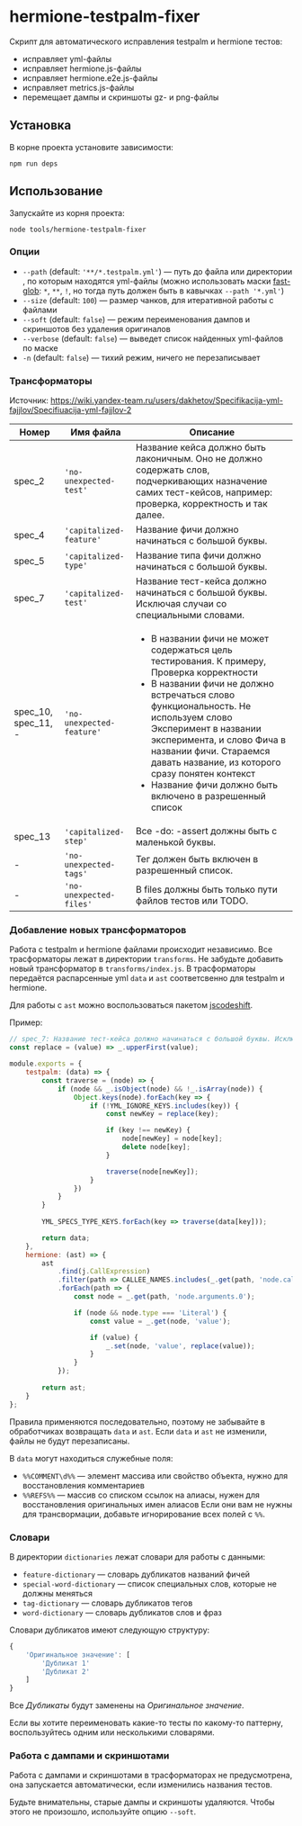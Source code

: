 # hermione-testpalm-fixer

Скрипт для автоматического исправления testpalm и hermione тестов:
- исправляет yml-файлы
- исправляет hermione.js-файлы
- исправляет hermione.e2e.js-файлы
- исправляет metrics.js-файлы
- перемещает дампы и скриншоты gz- и png-файлы

## Установка

В корне проекта установите зависимости:
```
npm run deps
```

## Использование

Запускайте из корня проекта:
```
node tools/hermione-testpalm-fixer
```

### Опции

- `--path` (default: `'**/*.testpalm.yml'`) — путь до файла или директории , по которым находятся yml-файлы (можно использовать маски [fast-glob](https://github.com/mrmlnc/fast-glob#pattern-syntax): `*`, `**`, `!`, но тогда путь должен быть в кавычках `--path '*.yml'`)
- `--size` (default: `100`) — размер чанков, для итеративной работы с файлами
- `--soft` (default: `false`) — режим переименования дампов и скриншотов без удаления оригиналов
- `--verbose` (default: `false`) — выведет список найденных yml-файлов по маске
- `-n` (default: `false`) — тихий режим, ничего не перезаписывает

### Трансформаторы

Источник: https://wiki.yandex-team.ru/users/dakhetov/Specifikacija-yml-fajjlov/Specifiuacija-yml-fajjlov-2

| Номер | Имя файла | Описание |
|---|---|---|
| spec_2 | `'no-unexpected-test'` | Название кейса должно быть лаконичным. Оно не должно содержать слов, подчеркивающих назначение самих тест-кейсов, например: проверка, корректность и так далее. |
| spec_4 | `'capitalized-feature'` | Название фичи должно начинаться с большой буквы. |
| spec_5 | `'capitalized-type'` | Название типа фичи должно начинаться с большой буквы. |
| spec_7 | `'capitalized-test'` | Название тест-кейса должно начинаться с большой буквы. Исключая случаи со специальными словами. |
| spec_10, spec_11, - | `'no-unexpected-feature'` | <ul><li>В названии фичи не может содержаться цель тестирования. К примеру, Проверка корректности</li><li>В названии фичи не должно встречаться слово функциональность. Не используем слово Эксперимент в названии эксперимента, и слово Фича в названии фичи. Стараемся давать название, из которого сразу понятен контекст</li><li>Название фичи должно быть включено в разрешенный список</li><ul> |
| spec_13 | `'capitalized-step'` | Все -do: -assert должны быть с маленькой буквы. |
| - | `'no-unexpected-tags'` | Тег должен быть включен в разрешенный список. |
| - | `'no-unexpected-files'` | В files должны быть только пути файлов тестов или TODO. |

### Добавление новых трансформаторов

Работа с testpalm и hermione файлами происходит независимо.
Все трасформаторы лежат в директории `transforms`. Не забудьте добавить новый трансформатор в `transforms/index.js`.
В трасформаторы передаётся распарсенные yml `data` и `ast` соответсвенно для testpalm и hermione.

Для работы с `ast` можно воспользоваться пакетом [jscodeshift](https://github.com/facebook/jscodeshift). 

Пример:

```js
// spec_7: Название тест-кейса должно начинаться с большой буквы. Исключая случаи со специальными словами.
const replace = (value) => _.upperFirst(value);

module.exports = {
    testpalm: (data) => {
        const traverse = (node) => {
            if (node && _.isObject(node) && !_.isArray(node)) {
                Object.keys(node).forEach(key => {
                    if (!YML_IGNORE_KEYS.includes(key)) {
                        const newKey = replace(key);

                        if (key !== newKey) {
                            node[newKey] = node[key];
                            delete node[key];
                        }

                        traverse(node[newKey]);
                    }
                })
            }
        }
        
        YML_SPECS_TYPE_KEYS.forEach(key => traverse(data[key]));

        return data;
    },
    hermione: (ast) => {
        ast
            .find(j.CallExpression)
            .filter(path => CALLEE_NAMES.includes(_.get(path, 'node.callee.name')))
            .forEach(path => {
                const node = _.get(path, 'node.arguments.0');

                if (node && node.type === 'Literal') {
                    const value = _.get(node, 'value');

                    if (value) {
                        _.set(node, 'value', replace(value));
                    }
                }
            });
        
        return ast;
    }
};
```

Правила применяются последовательно, поэтому не забывайте в обработчиках возвращать `data` и `ast`.
Если `data` и `ast` не изменили, файлы не будут перезаписаны.

В `data` могут находиться служебные поля:
- `%%COMMENT\d%%` — элемент массива или свойство объекта, нужно для восстановления комментариев
- `%%REFS%%` — массив со списком ссылок на алиасы, нужен для восстановления оригинальных имен алиасов
Если они вам не нужны для трансвормации, добавьте игнорирование всех полей с `%%`.

### Словари

В директории `dictionaries` лежат словари для работы с данными:
- `feature-dictionary` — словарь дубликатов названий фичей
- `special-word-dictionary` — список специальных слов, которые не должны меняться
- `tag-dictionary` — словарь дубликатов тегов
- `word-dictionary` — словарь дубликатов слов и фраз

Словари дубликатов имеют следующую структуру:
```js
{
    'Оригинальное значение': [
        'Дубликат 1'
        'Дубликат 2'
    ]
}
```
Все *Дубликаты* будут заменены на *Оригинальное значение*.

Если вы хотите переименовать какие-то тесты по какому-то паттерну, воспользуйтесь одним или несколькими словарями.

### Работа с дампами и скриншотами

Работа с дампами и скриншотами в трасформаторах не предусмотрена, она запускается автоматически, если изменились названия тестов.

Будьте внимательны, старые дампы и скриншоты удаляются. Чтобы этого не произошло, используйте опцию `--soft`.
